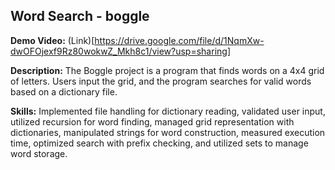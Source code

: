 ## Word Search - boggle

**Demo Video:** (Link)[https://drive.google.com/file/d/1NqmXw-dwOFOjexf9Rz80wokwZ_Mkh8c1/view?usp=sharing]

**Description:** The Boggle project is a program that finds words on a 4x4 grid of letters. Users input the grid, and the program searches for valid words based on a dictionary file. 

**Skills:** Implemented file handling for dictionary reading, validated user input, utilized recursion for word finding, managed grid representation with dictionaries, manipulated strings for word construction, measured execution time, optimized search with prefix checking, and utilized sets to manage word storage.
